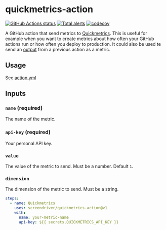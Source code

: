 # quickmetrics-action

[![GitHub Actions status](https://github.com/screendriver/quickmetrics-action/workflows/CI/badge.svg)](https://github.com/screendriver/quickmetrics-action/actions)
[![Total alerts](https://img.shields.io/lgtm/alerts/github/screendriver/quickmetrics-action.svg)](https://lgtm.com/projects/g/screendriver/quickmetrics-action/alerts/)
[![codecov](https://codecov.io/gh/screendriver/quickmetrics-action/branch/main/graph/badge.svg)](https://codecov.io/gh/screendriver/quickmetrics-action)

A GitHub action that send metrics to [Quickmetrics](https://quickmetrics.io). This is useful for example when you want to create metrics about how often your GitHub actions run or how often you deploy to production. It could also be used te send an [output](https://help.github.com/en/actions/creating-actions/metadata-syntax-for-github-actions#outputs) from a previous action as a metric.

## Usage

See [action.yml](https://github.com/screendriver/quickmetrics-action/blob/main/action.yml)

## Inputs

### `name` (required)

The name of the metric.

### `api-key` (required)

Your personal API key.

### `value`

The value of the metric to send. Must be a number. Default `1`.

### `dimension`

The dimension of the metric to send. Must be a string.

```yaml
steps:
  - name: Quickmetrics
    uses: screendriver/quickmetrics-action@v1
    with:
      name: your-metric-name
      api-key: ${{ secrets.QUICKMETRICS_API_KEY }}
```
